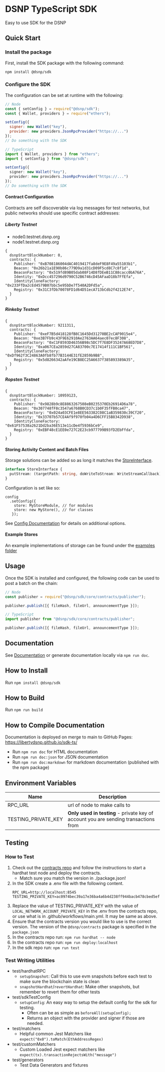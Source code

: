 # DSNP TypeScript SDK

Easy to use SDK for the DSNP

## Quick Start

### Install the package

First, install the SDK package with the following command:

```bash
npm install @dsnp/sdk
```

### Configure the SDK

The configuration can be set at runtime with the following:

```js
// Node
const { setConfig } = require("@dsnp/sdk");
const { Wallet, providers } = require("ethers");

setConfig({
  signer: new Wallet("key"),
  provider: new providers.JsonRpcProvider("https://...")
});
// Do something with the SDK
```

```typescript
// TypeScript
import { Wallet, providers } from "ethers";
import { setConfig } from "@dsnp/sdk";

setConfig({
  signer: new Wallet("key"),
  provider: new providers.JsonRpcProvider("https://...")
});
// Do something with the SDK
```

#### Contract Configuration

Contracts are self discoverable via log messages for test networks, but public networks should use specific contract addresses:

##### Liberty Testnet
- node0.testnet.dsnp.org
- node1.testnet.dsnp.org
```
{
  dsnpStartBlockNumber: 0, 
  contracts: {
    Publisher: "0xB708186004dAC4019417fa8deF9E8F49a55103b1",
    Beacon: "0x26b21a1E90b86c779D9a1d31cD09F5cd8C7c8f1d",
    BeaconFactory: "0x519fd89B05dab08F14D8fDEeB11C88cacc0bA76A",
    Identity: "0xDcc457296d9790C52B6746cD45AFaaD18b7FfEfa",
    IdentityCloneFactory: "0x233FfDa2cEd4579B07bbc5e95bDe7f540A2DFd5a",
    Registry: "0x31C3fDb70078FD1d64D51ecA713bCdb2f4212E74",
  }
}
```

##### Rinkeby Testnet
```
{
  dsnpStartBlockNumber: 9211311,
  contracts: {
    Publisher: "0xeF7B5d418128fB8C1645Dd31270BE2cCAF9015e4",
    Beacon: "0xe3B7Fb9c43F9E62910Ae2763AA64aec07ec8F308",
    BeaconFactory: "0xC1F8593D46356B98c5DC7f7E8DF35247A68ED7D8",
    Identity: "0xa067CEa2859d27CA83700c7E17414f111C1BF561",
    IdentityCloneFactory: "0xDf962f3C24863A0fb8fb77B3144E31fE2859b9B8",
    Registry: "0x5d8266342aAfe19CB8EC25A6637f385893389A35",
  }
}
```

##### Ropsten Testnet
```
{
  dsnpStartBlockNumber: 10959123,
  contracts: {
    Publisher: "0x9828b9c8E8863267508eB0235370Eb26914D6a78",
    Beacon: "0x307748fF8c3547a6768B0CD37c1b0F35fFB0ca47",
    BeaconFactory: "0x024a03CFE1e8EE563382C08C1aB359830c39Cf20",
    Identity: "0x33707b57CE4Af9f970fb04a4D6CFF15B8342D938",
    IdentityCloneFactory: "0x61F57538a2621Dd2ba36E513e11cDe4f5936bCe9",
    Registry: "0xEBF48cE1EE0e727C2E23cb977799B93fD2EbFfda",
  }
}
```

#### Storing Activity Content and Batch Files

Storage solutions can be added so as long it matches the [StoreInterface](https://github.com/LibertyDSNP/sdk-ts/blob/main/src/core/store/interface.ts).
```typescript
interface StoreInterface {
  putStream: (targetPath: string, doWriteToStream: WriteStreamCallback) => Promise<URL>;
}
```

Configuration is set like so:
```
config
  .setConfig({
    store: MyStoreModule, // for modules
    store: new MyStore(), // for classes
   });
```

See [Config Documentation](https://libertydsnp.github.io/sdk-ts/interfaces/config_config.config.html) for details on additional options.

#### Example Stores

An example implementations of storage can be found under the [examples folder](https://github.com/LibertyDSNP/sdk-ts/tree/main/examples)

## Usage

Once the SDK is installed and configured, the following code can be used to post a batch on the chain:

```js
// Node
const publisher = require("@dsnp/sdk/core/contracts/publisher");

publisher.publish([{ fileHash, fileUrl, announcementType }]);
```

```typescript
// TypeScript
import publisher from "@dsnp/sdk/core/contracts/publisher";

publisher.publish([{ fileHash, fileUrl, announcementType }]);
```

## Documentation

See [Documentation](https://libertydsnp.github.io/sdk-ts/) or generate documentation locally via `npm run doc`.

## How to Install

Run `npm install @dsnp/sdk`

## How to Build

Run `npm run build`

## How to Compile Documentation

Documentation is deployed on merge to main to GitHub Pages: https://libertydsnp.github.io/sdk-ts/

- Run `npm run doc` for HTML documentation
- Run `npm run doc:json` for JSON documentation
- Run `npm run doc:markdown` for markdown documentation (published with the npm package)

## Environment Variables

| Name                   | Description                                                                         |
| ---------------------- | ----------------------------------------------------------------------------------- |
| RPC_URL                | url of node to make calls to                                                        |
| TESTING_PRIVATE_KEY    | **Only used in testing** - private key of account you are sending transactions from |

## Testing

### How to Test
1. Check out the [contracts repo](https://github.com/LibertyDSNP/contracts) and follow the instructions to start a hardhat test node and deploy the contracts.
   - Match sure you match the version in ./package.json!
1. In the SDK create a .env file with the following content.
    ```shell
    RPC_URL=http://localhost:8545
    TESTING_PRIVATE_KEY=ac0974bec39a17e36ba4a6b4d238ff944bacb478cbed5efcae784d7bf4f2ff80
    ```
1. Replace the value of TESTING_PRIVATE_KEY with the value of `LOCAL_NETWORK_ACCOUNT_PRIVATE_KEY` in the .env from the contracts repo, or use what is in .github/workflows/main.yml. It may be same as above.
1. Ensure that the contracts version you would like to use is the correct version. The version of the `@dsnp/contracts` package is specified in the `package.json`
1. In the contracts repo run: `npm run hardhat -- node`
1. In the contracts repo run: `npm run deploy:localhost`
1. In the sdk repo run: `npm run test`

### Test Writing Utilities

- test/hardhatRPC
  - `setupSnapshot`: Call this to use evm snapshots before each test to make sure the blockchain state is clean
  - `snapshotHardhat`/`revertHardhat`: Make other snapshots, but remember to revert them for other tests
- test/sdkTestConfig
  - `setupConfig`: An easy way to setup the default config for the sdk for testing.
    - Often can be as simple as `beforeAll(setupConfig);`
    - Returns an object with the provider and signer if those are needed.
- test/matchers
  - Helpful common Jest Matchers like `expect("0x0").toMatch(EthAddressRegex)`
- test/customMatchers
  - Custom Loaded Jest expect matchers like `expect(tx).transactionRejectsWith("message")`
- test/generators
  - Test Data Generators and fixtures
